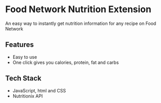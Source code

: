 # Food Network Nutrition Extension

An easy way to instantly get nutrition information for any recipe on Food Network

## Features

- Easy to use
- One click gives you calories, protein, fat and carbs

## Tech Stack

- JavaScript, html and CSS
- Nutritionix API
